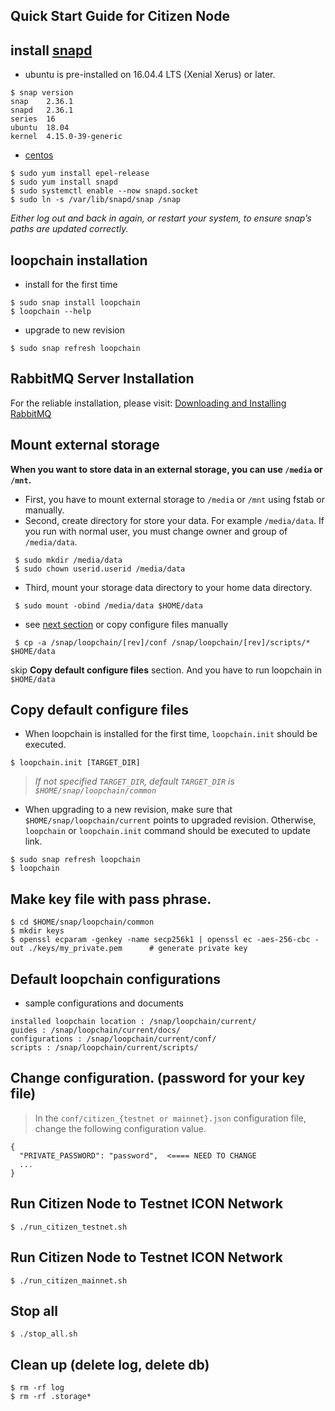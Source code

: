 ## Quick Start Guide for Citizen Node

## install [snapd](https://docs.snapcraft.io/installing-snapd)
 * ubuntu is pre-installed on 16.04.4 LTS (Xenial Xerus) or later.
 ```
 $ snap version
 snap    2.36.1
 snapd   2.36.1
 series  16
 ubuntu  18.04
 kernel  4.15.0-39-generic
 ```

 * [centos](https://docs.snapcraft.io/installing-snap-on-centos)
 ```
 $ sudo yum install epel-release
 $ sudo yum install snapd
 $ sudo systemctl enable --now snapd.socket
 $ sudo ln -s /var/lib/snapd/snap /snap
 ```

 _Either log out and back in again, or restart your system, to ensure snap’s paths are updated correctly._

## loopchain installation

 * install for the first time
 ```
 $ sudo snap install loopchain
 $ loopchain --help
 ```
 * upgrade to new revision
 ```
 $ sudo snap refresh loopchain
 ```

## RabbitMQ Server Installation
 For the reliable installation, please visit: [Downloading and Installing RabbitMQ]

## Mount external storage

 **When you want to store data in an external storage, you can use `/media` or `/mnt`.**

 * First, you have to mount external storage to `/media` or `/mnt` using fstab or manually.
 * Second, create directory for store your data. For example `/media/data`.
   If you run with normal user, you must change owner and group of `/media/data`.
```
 $ sudo mkdir /media/data
 $ sudo chown userid.userid /media/data
```

  * Third, mount your storage data directory to your home data directory.
```
 $ sudo mount -obind /media/data $HOME/data
```

 * see [next section](#copy-default-configure-files) or copy configure files manually

```
 $ cp -a /snap/loopchain/[rev]/conf /snap/loopchain/[rev]/scripts/* $HOME/data
```
 skip **Copy default configure files** section. And you have to run loopchain in `$HOME/data`

## Copy default configure files

 * When loopchain is installed for the first time, `loopchain.init` should be executed.
```
$ loopchain.init [TARGET_DIR]
```
> _If not specified `TARGET_DIR`, default `TARGET_DIR` is `$HOME/snap/loopchain/common`_

 * When upgrading to a new revision, make sure that `$HOME/snap/loopchain/current` points to upgraded revision.
  Otherwise, `loopchain` or `loopchain.init` command should be executed to update link.
```
$ sudo snap refresh loopchain
$ loopchain
```

## Make key file with pass phrase.
```
$ cd $HOME/snap/loopchain/common
$ mkdir keys
$ openssl ecparam -genkey -name secp256k1 | openssl ec -aes-256-cbc -out ./keys/my_private.pem      # generate private key
```

## Default loopchain configurations
 * sample configurations and documents
```
installed loopchain location : /snap/loopchain/current/
guides : /snap/loopchain/current/docs/
configurations : /snap/loopchain/current/conf/
scripts : /snap/loopchain/current/scripts/
 ```

## Change configuration. (password for your key file)
> In the ```conf/citizen_{testnet or mainnet}.json``` configuration file, change the following configuration value.

```
{
  "PRIVATE_PASSWORD": "password",  <==== NEED TO CHANGE
  ...
}
```

## Run Citizen Node to Testnet ICON Network
```
$ ./run_citizen_testnet.sh
```

## Run Citizen Node to Testnet ICON Network
```
$ ./run_citizen_mainnet.sh
```

## Stop all

```
$ ./stop_all.sh
```

## Clean up (delete log, delete db)
```
$ rm -rf log
$ rm -rf .storage*
```

[Downloading and Installing RabbitMQ]: https://www.rabbitmq.com/download.html
